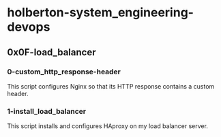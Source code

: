 # holberton-system_engineering-devops
## 0x0F-load_balancer
### 0-custom_http_response-header
This script configures Nginx so that its HTTP response contains a custom header.
### 1-install_load_balancer
This script installs and configures HAproxy on my load balancer server.
